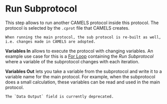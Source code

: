 # Run Subprotocol
This step allows to run another CAMELS protocol inside this protocol.
The protocol is selected by the `.cprot` file that CAMELS creates.

```{note}
When running the main protocol, the sub protocol is re-built as well, i.e. changes made in CAMELS are adopted.
```

**Variables In** allows to execute the protocol with changing variables. An example use case for this is a [For Loop](loops_steps.md#for-loop) containing the _Run Subprotocol_ where a variable of the subprotocol changes with each iteration.

**Variables Out** lets you take a variable from the subprotocol and write it to a variable name for the main protocol. For example, when the subprotocol does a small calculation, these variables can be read and used in the main protocol.


```{note}
The `Data Output` field is currently deprecated.
```